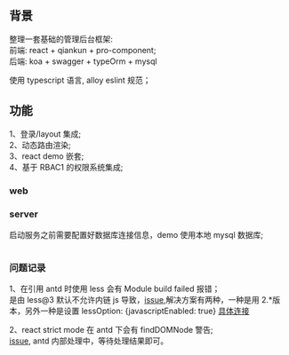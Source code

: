 ## 背景

整理一套基础的管理后台框架:  
前端: react + qiankun + pro-component;  
后端: koa + swagger + typeOrm + mysql

使用 typescript 语言, alloy eslint 规范；

## 功能

1、登录/layout 集成;  
2、动态路由渲染;  
3、react demo 嵌套;  
4、基于 RBAC1 的权限系统集成;

### web

### server

启动服务之前需要配置好数据库连接信息，demo 使用本地 mysql 数据库;

```

```

### 问题记录

1、在引用 antd 时使用 less 会有 Module build failed 报错；  
是由 less@3 默认不允许内链 js 导致，[issue](https://github.com/ant-design/ant-design/issues/7927),解决方案有两种，一种是用 2.\*版本，另外一种是设置 lessOption: {javascriptEnabled: true} [具体连接](https://www.jianshu.com/p/779abdd339a9)

2、react strict mode 在 antd 下会有 findDOMNode 警告;  
[issue](https://github.com/ant-design/pro-components/issues/1144), antd 内部处理中，等待处理结果即可。
